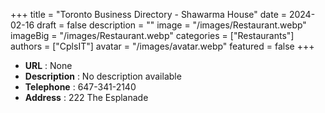 +++
title = "Toronto Business Directory - Shawarma House"
date = 2024-02-16
draft = false
description = ""
image = "/images/Restaurant.webp"
imageBig = "/images/Restaurant.webp"
categories = ["Restaurants"]
authors = ["CplsIT"]
avatar = "/images/avatar.webp"
featured = false
+++


* **URL** :  None
* **Description** : No description available
* **Telephone** : 647-341-2140
* **Address** : 222 The Esplanade